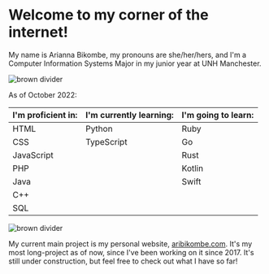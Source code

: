 # Welcome to my corner of the internet!

My name is Arianna Bikombe, my pronouns are she/her/hers, and I'm a Computer Information Systems Major in my junior year at UNH Manchester.

![brown divider](https://preview.redd.it/ypjkwzv6b0k51.png?width=960&crop=smart&auto=webp&s=a29922d4bb5847e20c86e4d5d86b4b1b252c80fb)

As of October 2022:

| I'm proficient in: | I'm currently learning: | I'm going to learn: |
|--------------------|-------------------------|---------------------|
|        HTML        |         Python          |        Ruby         |
|        CSS         |       TypeScript        |         Go          |
|     JavaScript     |                         |        Rust         |
|        PHP         |                         |       Kotlin        |
|       Java         |                         |       Swift         |
|        C++         |                         |                     |
|        SQL         |                         |                     |


![brown divider](https://preview.redd.it/ypjkwzv6b0k51.png?width=960&crop=smart&auto=webp&s=a29922d4bb5847e20c86e4d5d86b4b1b252c80fb)

My current main project is my personal website, [aribikombe.com](https://aribikombe.com/). It's my most long-project as of now, since I've been working on it since 2017. It's still under construction, but feel free to check out what I have so far!

